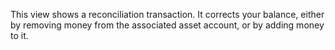 This view shows a reconciliation transaction. It corrects your balance, either by removing money from the associated asset account, or by adding money to it.